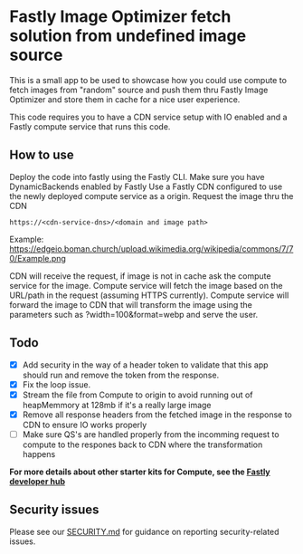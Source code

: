 # Fastly Image Optimizer fetch solution from undefined image source


This is a small app to be used to showcase how you could use compute to fetch images from "random" source and push them thru Fastly Image Optimizer and store them in cache for a nice user experience. 

This code requires you to have a CDN service setup with IO enabled and a Fastly compute service that runs this code. 

## How to use
Deploy the code into fastly using the Fastly CLI. Make sure you have DynamicBackends enabled by Fastly
Use a Fastly CDN configured to use the newly deployed compute service as a origin.
Request the image thru the CDN
```
https://<cdn-service-dns>/<domain and image path> 
 ```
Example: https://edgeio.boman.church/upload.wikimedia.org/wikipedia/commons/7/70/Example.png 

CDN will receive the request, if image is not in cache ask the compute service for the image. 
Compute service will fetch the image based on the URL/path in the request (assuming HTTPS currently). 
Compute service will forward the image to CDN that will transform the image using the parameters such as ?width=100&format=webp and serve the user. 


## Todo
- [x] Add security in the way of a header token to validate that this app should run and remove the token from the response. 
- [x] Fix the loop issue.
- [x] Stream the file from Compute to origin to avoid running out of heapMemmory at 128mb if it's a really large image
- [x] Remove all response headers from the fetched image in the response to CDN to ensure IO works properly
- [ ] Make sure QS's are handled properly from the incomming request to compute to the respones back to CDN where the transformation happens

**For more details about other starter kits for Compute, see the [Fastly developer hub](https://developer.fastly.com/solutions/starters)**

## Security issues

Please see our [SECURITY.md](SECURITY.md) for guidance on reporting security-related issues. 
